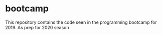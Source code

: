 # bootcamp
This repository contains the code seen in the programming bootcamp for 2019. As prep for 2020 season
